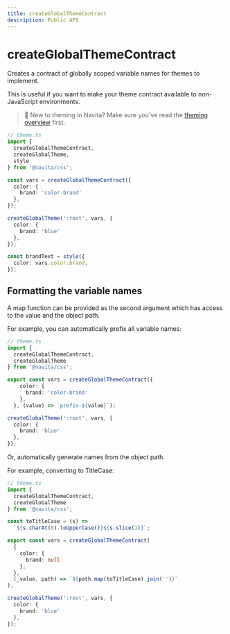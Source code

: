 ```yaml
---
title: createGlobalThemeContract
description: Public API
---
```


# createGlobalThemeContract

Creates a contract of globally scoped variable names for themes to implement.

This is useful if you want to make your theme contract available to non-JavaScript environments.

> 🎨 New to theming in Navita? Make sure you've read the [theming overview](../100-overview/400-theming.md) first.

```ts compile
// theme.ts
import { 
  createGlobalThemeContract,
  createGlobalTheme,
  style
} from '@navita/css';

const vars = createGlobalThemeContract({
  color: {
    brand: 'color-brand'
  },
});

createGlobalTheme(':root', vars, {
  color: {
    brand: 'blue'
  },
});

const brandText = style({
  color: vars.color.brand,
});
```

## Formatting the variable names


A map function can be provided as the second argument which has access to the value and the object path.

For example, you can automatically prefix all variable names:

```ts compile
// theme.ts
import { 
  createGlobalThemeContract,
  createGlobalTheme
} from '@navita/css';

export const vars = createGlobalThemeContract({
    color: {
      brand: 'color-brand'
    },
  }, (value) => `prefix-${value}`);

createGlobalTheme(':root', vars, {
  color: {
    brand: 'blue'
  },
});
```

Or, automatically generate names from the object path.

For example, converting to TitleCase:

```ts compile
// theme.ts
import {
  createGlobalThemeContract,
  createGlobalTheme
} from '@navita/css';

const toTitleCase = (s) =>
  `${s.charAt(0).toUpperCase()}${s.slice(1)}`;

export const vars = createGlobalThemeContract(
  {
    color: {
      brand: null
    },
  },
  (_value, path) => `${path.map(toTitleCase).join('')}`
);

createGlobalTheme(':root', vars, {
  color: {
    brand: 'blue'
  },
});
```
